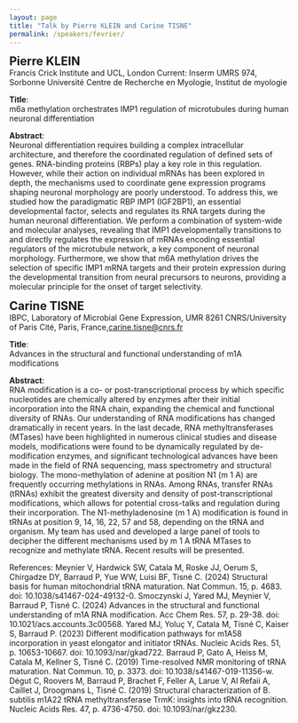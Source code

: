```yaml
---
layout: page
title: "Talk by Pierre KLEIN and Carine TISNE"
permalink: /speakers/fevrier/
---
```



<span style="font-size: 1.5em;"><strong>Pierre KLEIN</strong></span><br>
Francis Crick Institute and UCL, London
Current: Inserm UMRS 974, Sorbonne Université Centre de Recherche en Myologie, Institut de myologie

**Title**:  
m6a methylation orchestrates IMP1 regulation of microtubules during human neuronal differentiation

**Abstract**:  
Neuronal differentiation requires building a complex intracellular architecture, and therefore the coordinated regulation of defined sets of genes. RNA-binding proteins (RBPs) play a key role in this regulation. However, while their action on individual mRNAs has been explored in depth, the mechanisms used to coordinate gene expression programs shaping neuronal morphology are poorly understood. To address this, we studied how the paradigmatic RBP IMP1 (IGF2BP1), an essential developmental factor, selects and regulates its RNA targets during the human neuronal differentiation. We perform a combination of system-wide and molecular analyses, revealing that IMP1 developmentally transitions to and directly regulates the expression of mRNAs encoding essential regulators of the microtubule network, a key component of neuronal morphology. Furthermore, we show that m6A methylation drives the selection of specific IMP1 mRNA targets and their protein expression during the developmental transition from neural precursors to neurons, providing a molecular principle for the onset of target selectivity.

<span style="font-size: 1.5em;"><strong>Carine TISNE</strong></span><br>
IBPC, Laboratory of Microbial Gene Expression, UMR 8261 CNRS/University of Paris Cité, Paris, France,carine.tisne@cnrs.fr

**Title**:  
Advances in the structural and functional understanding of m1A modifications

**Abstract**:  
RNA modification is a co- or post-transcriptional process by which specific nucleotides are
chemically altered by enzymes after their initial incorporation into the RNA chain, expanding
the chemical and functional diversity of RNAs. Our understanding of RNA modifications has
changed dramatically in recent years. In the last decade, RNA methyltransferases (MTases)
have been highlighted in numerous clinical studies and disease models, modifications were
found to be dynamically regulated by de-modification enzymes, and significant technological
advances have been made in the field of RNA sequencing, mass spectrometry and structural
biology. The mono-methylation of adenine at position N1 (m 1 A) are frequently occurring
methylations in RNAs. Among RNAs, transfer RNAs (tRNAs) exhibit the greatest diversity and
density of post-transcriptional modifications, which allows for potential cross-talks and
regulation during their incorporation. The N1-methyladenosine (m 1 A) modification is found
in tRNAs at position 9, 14, 16, 22, 57 and 58, depending on the tRNA and organism. My team
has used and developed a large panel of tools to decipher the different mechanisms used by
m 1 A tRNA MTases to recognize and methylate tRNA. Recent results will be presented.

References:
Meynier V, Hardwick SW, Catala M, Roske JJ, Oerum S, Chirgadze DY, Barraud P, Yue WW, Luisi BF, Tisné C.
(2024) Structural basis for human mitochondrial tRNA maturation. Nat Commun. 15, p. 4683. doi:
10.1038/s41467-024-49132-0.
Smoczynski J, Yared MJ, Meynier V, Barraud P, Tisné C. (2024) Advances in the structural and functional
understanding of m1A RNA modification. Acc Chem Res. 57, p. 29-38. doi: 10.1021/acs.accounts.3c00568.
Yared MJ, Yoluç Y, Catala M, Tisné C, Kaiser S, Barraud P. (2023) Different modification pathways for m1A58
incorporation in yeast elongator and initiator tRNAs. Nucleic Acids Res. 51, p. 10653-10667. doi:
10.1093/nar/gkad722.
Barraud P, Gato A, Heiss M, Catala M, Kellner S, Tisné C. (2019) Time-resolved NMR monitoring of tRNA
maturation. Nat Commun. 10, p. 3373. doi: 10.1038/s41467-019-11356-w.
Dégut C, Roovers M, Barraud P, Brachet F, Feller A, Larue V, Al Refaii A, Caillet J, Droogmans L, Tisné C. (2019)
Structural characterization of B. subtilis m1A22 tRNA methyltransferase TrmK: insights into tRNA recognition.
Nucleic Acids Res. 47, p. 4736-4750. doi: 10.1093/nar/gkz230.







